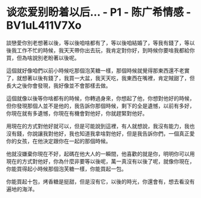 # 谈恋爱别盼着以后… - P1 - 陈广希情感 - BV1uL411V7Xo

談戀愛你別老想著以後，等以後咱啥都有了，等以後咱結婚了，等我有錢了，等以後我工作不忙的時候，我天天帶你出去玩，我肯定對你好，到時候你要啥我都給你買，但為啥說別老盼著以後呢。

這個就好像咱們以前小時候吃那個泡芙糖一樣，那個時候就覺得那東西還不老實了，就想著以後有錢了，我買一大盆，我天天吃，我東西在嘴裡，肯定賊甜了，但長大之後你會發現，我好像並不會那樣去做。

這個就像以後等你啥都有的時候，你轉過身來，你想起了他，你想對他好的時候，但你發現那個人並不是他的，我告訴你那個時候，剩下的全是遺憾，以前有多好，你現在就有多遺憾，你現在有機會對他好，你就趕緊對他好。

用現在的方式對他好就可以，但是可能說到這裡，有人就想說，我沒有能力，我也沒有錢，你說讓我對他好，我也知道我拿啥對他好，但是我告訴你們，一個真正愛你的女孩，在他決定跟你在一起的那個時候。

他就沒嫌棄你現在不好，起碼在他大人的一瞬間，他喜歡的就是你，明明你可以用現在的方式對他好，你為什麼非要等以後呢，萬一真沒有以後了呢，就像你現在，你能買得起小時候那個泡芙糖一樣，你能買起一包。

你能買起十包，烤香糖是挺甜，但是沒有它，以後的時光，你還會有，想去看没有遍地的海洋。